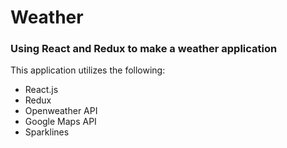 # Weather

### Using React and Redux to make a weather application

This application utilizes the following:
* React.js
* Redux
* Openweather API
* Google Maps API
* Sparklines
